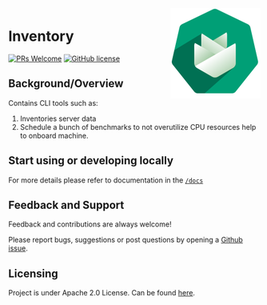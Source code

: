 <img src="./docs/assets/logo.png" alt="Logo of the project" align="right">

# Inventory
[![PRs Welcome](https://img.shields.io/badge/PRs-welcome-brightgreen.svg?style=flat-square)](http://makeapullrequest.com) [![GitHub license](https://img.shields.io/badge/license-APACHE-red.svg?style=flat-square)](https://github.com/onmetal/inventory/blob/master/LICENSE)

## Background/Overview
Contains CLI tools such as:
1. Inventories server data
2. Schedule a bunch of benchmarks to not overutilize CPU resources
help to onboard machine.

## Start using or developing locally

For more details please refer to documentation in the [`/docs`](./docs) 

## Feedback and Support

Feedback and contributions are always welcome!

Please report bugs, suggestions or post questions by opening a [Github issue](https://github.com/onmetal/inventory/issues).

## Licensing

Project is under Apache 2.0 License.
Can be found [here](https://github.com/onmetal/inventory/blob/master/LICENSE).


